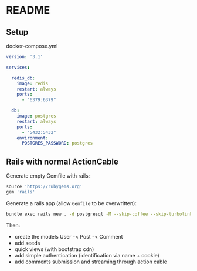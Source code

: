 # README

## Setup

docker-compose.yml

``` yaml
version: '3.1'

services:

  redis_db:
    image: redis
    restart: always
    ports:
      - "6379:6379"

  db:
    image: postgres
    restart: always
    ports:
      - "5432:5432"
    environment:
      POSTGRES_PASSWORD: postgres
```

## Rails with normal ActionCable

Generate empty Gemfile with rails:

``` ruby
source 'https://rubygems.org'
gem 'rails'
```

Generate a rails app (allow `Gemfile` to be overwritten):

``` sh
bundle exec rails new . -d postgresql -M --skip-coffee --skip-turbolinks -T
```

Then:

* create the models User -< Post -< Comment
* add seeds
* quick views (with bootstrap cdn)
* add simple authentication (identification via name + cookie)
* add comments submission and streaming through action cable
